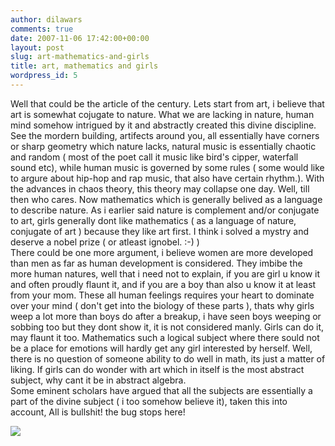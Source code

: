 ```yaml
---
author: dilawars
comments: true
date: 2007-11-06 17:42:00+00:00
layout: post
slug: art-mathematics-and-girls
title: art, mathematics and girls
wordpress_id: 5
---
```


Well that could be the article of the century. Lets start from art, i believe that art is somewhat cojugate to nature. What we are lacking in nature, human mind somehow intrigued by it and abstractly created this divine discipline. See the mordern building, artifects around you, all essentially have corners or sharp geometry which nature lacks, natural music is essentially chaotic and random ( most of the poet call it music like bird's cipper, waterfall sound etc), while human music is governed by some rules ( some would like to argure about hip-hop and rap music, that also have certain rhythm.). With the advances in chaos theory, this theory may collapse one day. Well, till then who cares. Now mathematics which is generally belived as a language to describe nature. As i earlier said nature is complement and/or conjugate to art, girls generally dont like mathematics ( as a language of nature, conjugate of art ) because they like art first. I think i solved a mystry and deserve a nobel prize ( or atleast ignobel. :-) )  
There could be one more argument, i believe women are more developed than men as far as human development is considered. They imbibe the more human natures, well that i need not to explain, if you are girl u know it and often proudly flaunt it, and if you are a boy than also u know it at least from your mom. These all human feelings requires your heart to dominate over your mind ( don't get into the biology of these parts ), thats why girls weep a lot more than boys do after a breakup, i have seen boys weeping or sobbing too but they dont show it, it is not considered manly. Girls can do it, may flaunt it too. Mathematics such a logical subject where there sould not be a place for emotions will hardly get any girl interested by herself. Well, there is no question of someone ability to do well in math, its just a matter of liking. If girls can do wonder with art which in itself is the most abstract subject, why cant it be in abstract algebra.  
Some eminent scholars have argued that all the subjects are essentially a part of the divine subject ( i too somehow believe it), taken this into account, All is bullshit! the bug stops here!

![](https://blogger.googleusercontent.com/tracker/3794193585985230867-668296941265590530?l=dilawarsays.blogspot.com)
